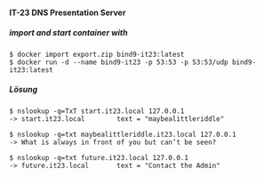 
#### IT-23 DNS Presentation Server

##### import and start container with

```
$ docker import export.zip bind9-it23:latest
$ docker run -d --name bind9-it23 -p 53:53 -p 53:53/udp bind9-it23:latest
```

##### Lösung

```
$ nslookup -q=TxT start.it23.local 127.0.0.1
-> start.it23.local        text = "maybealittleriddle"
```
```
$ nslookup -q=txt maybealittleriddle.it23.local 127.0.0.1
-> What is always in front of you but can’t be seen?
```
```
$ nslookup -q=txt future.it23.local 127.0.0.1
-> future.it23.local       text = "Contact the Admin"
```
